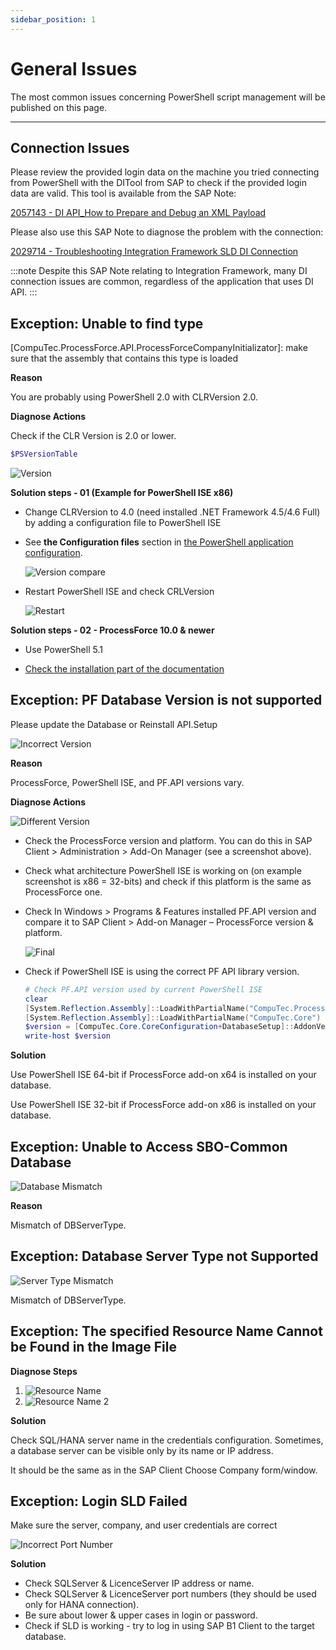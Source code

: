 ```yaml
---
sidebar_position: 1
---
```


# General Issues

The most common issues concerning PowerShell script management will be published on this page.

---

## Connection Issues

Please review the provided login data on the machine you tried connecting from PowerShell with the DITool from SAP to check if the provided login data are valid. This tool is available from the SAP Note:

[2057143 - DI API_How to Prepare and Debug an XML Payload](https://launchpad.support.sap.com/#/notes/2057143)

Please also use this SAP Note to diagnose the problem with the connection:

[2029714 - Troubleshooting Integration Framework SLD DI Connection](https://launchpad.support.sap.com/#/notes/2029714)

:::note
    Despite this SAP Note relating to Integration Framework, many DI connection issues are common, regardless of the application that uses DI API.
:::

## Exception: Unable to find type

[CompuTec.ProcessForce.API.ProcessForceCompanyInitializator]: make sure that the assembly that contains this type is loaded

**Reason**

You are probably using PowerShell 2.0 with CLRVersion 2.0.

**Diagnose Actions**

Check if the CLR Version is 2.0 or lower.

```powershell title="PowerShell 2.0 script"
$PSVersionTable
```

![Version](./media/ps-general-issues/clr-version.webp)

**Solution steps - 01 (Example for PowerShell ISE x86)**

- Change CLRVersion to 4.0 (need installed .NET Framework 4.5/4.6 Full) by adding a configuration file to PowerShell ISE

- See **the Configuration files** section in [the PowerShell application configuration](../../data-import/ps-app-configuration.md).

    ![Version compare](./media/ps-general-issues/clr-version-compare.webp)

- Restart PowerShell ISE and check CRLVersion

    ![Restart](./media/ps-general-issues/restart.webp)

**Solution steps - 02 - ProcessForce 10.0 & newer**

- Use PowerShell 5.1

- [Check the installation part of the documentation](../ps-app-configuration.md#installation)

## Exception: PF Database Version is not supported

Please update the Database or Reinstall API.Setup

![Incorrect Version](./media/ps-general-issues/database-version-not-supported.webp)

**Reason**

ProcessForce, PowerShell ISE, and PF.API versions vary.

**Diagnose Actions**

![Different Version](./media/ps-general-issues/ps-bit-versions.webp)

- Check the ProcessForce version and platform. You can do this in SAP Client > Administration > Add-On Manager (see a screenshot above).

- Check what architecture PowerShell ISE is working on (on example screenshot is x86 = 32-bits) and check if this platform is the same as ProcessForce one.

- Check In Windows > Programs & Features installed PF.API version and compare it to SAP Client > Add-on Manager – ProcessForce version & platform.

    ![Final](./media/ps-general-issues/pc-corresponding-versions.webp)

- Check if PowerShell ISE is using the correct PF API library version.

    ```powershell
    # Check PF.API version used by current PowerShell ISE
    clear
    [System.Reflection.Assembly]::LoadWithPartialName("CompuTec.ProcessForce.API")
    [System.Reflection.Assembly]::LoadWithPartialName("CompuTec.Core")
    $version = [CompuTec.Core.CoreConfiguration+DatabaseSetup]::AddonVersion
    write-host $version
    ```

**Solution**

Use PowerShell ISE 64-bit if ProcessForce add-on x64 is installed on your database.

Use PowerShell ISE 32-bit if ProcessForce add-on x86 is installed on your database.

## Exception: Unable to Access SBO-Common Database

![Database Mismatch](./media/ps-general-issues/ps-db-mismatch.webp)

**Reason**

Mismatch of DBServerType.

## Exception: Database Server Type not Supported

![Server Type Mismatch](./media/ps-general-issues/ps-db-server-type-mismatch.webp)

Mismatch of DBServerType.

## Exception: The specified Resource Name Cannot be Found in the Image File

**Diagnose Steps**

1. ![Resource Name](./media/ps-general-issues/ps-resource-name-1.webp)
2. ![Resource Name 2](./media/ps-general-issues/ps-resource-name-2.webp)

**Solution**

Check SQL/HANA server name in the credentials configuration. Sometimes, a database server can be visible only by its name or IP address.

It should be the same as in the SAP Client Choose Company form/window.

## Exception: Login SLD Failed

Make sure the server, company, and user credentials are correct

![Incorrect Port Number](./media/ps-general-issues/ps-incorrect-port-number.webp)

**Solution**

- Check SQLServer & LicenceServer IP address or name.
- Check SQLServer & LicenceServer port numbers (they should be used only for HANA connection).
- Be sure about lower & upper cases in login or password.
- Check if SLD is working - try to log in using SAP B1 Client to the target database.
